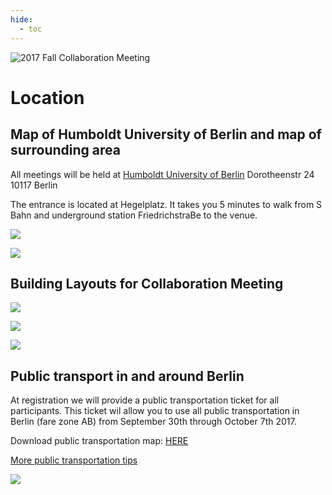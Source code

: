 ```yaml
---
hide:
  - toc
---
```


![2017 Fall Collaboration Meeting](Final-IceCubeCollabBerlin_web-header%20%281%29.jpg)


# Location


## Map of Humboldt University of Berlin and map of surrounding area

All meetings will be held at 
[Humboldt University of Berlin](https://www.hu-berlin.de/en/about/campus/campus-mitte/sites/dorotheenstrasse-24/dorotheenstrasse-24-universitaetsgebaeude-am-hegelplatz?set_language=en)
Dorotheenstr 24
10117 Berlin
 
The entrance is located at Hegelplatz.
It takes you 5 minutes to walk from S Bahn and underground station FriedrichstraBe to the venue.
 
![ ](HU.png)

![ ](HU%20area.PNG)

## Building Layouts for Collaboration Meeting

![ ](Meeting%20Rooms_Page_1.jpg)

![ ](Meeting%20Rooms_Page_2.jpg)

![ ](Meeting%20Rooms_Page_3.jpg)

## Public transport in and around Berlin

At registration we will provide a public transportation ticket for all participants. This ticket wil allow you to use all public transportation in Berlin (fare zone AB) from September 30th through October 7th 2017. 

Download public transportation map: [HERE](https://meetings.wipac.wisc.edu/sites/meetings/files/images/VBB-Liniennetz.pdf)

[More public transportation tips](http://www.s-bahn-berlin.de/en/route-information)

![ ](Screen%20Shot%202017-06-28%20at%203.34.03%20PM.png)
